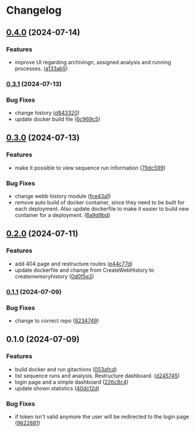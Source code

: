 # Changelog

## [0.4.0](https://www.github.com/clinical-genomics-uppsala/ductus_frontend_app/compare/v0.3.1...v0.4.0) (2024-07-14)


### Features

* improve UI regarding archivingn, assigned analysis and running processes. ([a133ab5](https://www.github.com/clinical-genomics-uppsala/ductus_frontend_app/commit/a133ab5faedfa9ff4410c9b4cb7d1f63b5b1fda2))

### [0.3.1](https://www.github.com/clinical-genomics-uppsala/ductus_frontend_app/compare/v0.3.0...v0.3.1) (2024-07-13)


### Bug Fixes

* change history ([d843320](https://www.github.com/clinical-genomics-uppsala/ductus_frontend_app/commit/d843320f00df9a887e4dd86b1744ca56a957f1f9))
* update docker build file ([6c969c5](https://www.github.com/clinical-genomics-uppsala/ductus_frontend_app/commit/6c969c55e458c5a956e62ec5d14b0d7452c1c4f7))

## [0.3.0](https://www.github.com/clinical-genomics-uppsala/ductus_frontend_app/compare/v0.2.0...v0.3.0) (2024-07-13)


### Features

* make it possible to view sequence run information ([79dc599](https://www.github.com/clinical-genomics-uppsala/ductus_frontend_app/commit/79dc599081103b273c946a9fbb17f92931e84fd8))


### Bug Fixes

* change webb history module ([fce43a1](https://www.github.com/clinical-genomics-uppsala/ductus_frontend_app/commit/fce43a13c84bacdde39f0543f1bbb03c02a6ead5))
* remove auto build of docker container, since they need to be built for each deployment. Also update dockerfile to make it easier to build new container for a deployment. ([6a9d9bd](https://www.github.com/clinical-genomics-uppsala/ductus_frontend_app/commit/6a9d9bd16e1c3cb11fb42412261bedf7ee9cbe01))

## [0.2.0](https://www.github.com/clinical-genomics-uppsala/ductus_frontend_app/compare/v0.1.1...v0.2.0) (2024-07-11)


### Features

* add 404 page and restructure routes ([e44c77d](https://www.github.com/clinical-genomics-uppsala/ductus_frontend_app/commit/e44c77d9d537e72544633e1f386b260c363d7e22))
* update dockerfile and change from CreateWebHistory to creatememoryhistory ([0d0f5e3](https://www.github.com/clinical-genomics-uppsala/ductus_frontend_app/commit/0d0f5e3e4e0eb5640eecc2a8a1facc68c3e4286c))

### [0.1.1](https://www.github.com/clinical-genomics-uppsala/ductus_frontend_app/compare/v0.1.0...v0.1.1) (2024-07-09)


### Bug Fixes

* change to correct repo ([9234749](https://www.github.com/clinical-genomics-uppsala/ductus_frontend_app/commit/9234749e40d82c3cf3150890323f8e67a5c6ecac))

## 0.1.0 (2024-07-09)


### Features

* build docker and run gitactions ([053afcd](https://www.github.com/clinical-genomics-uppsala/ductus_frontend_app/commit/053afcd98a1718f98b4457a557a0b94f3887e7b8))
* list sequence runs and analysis. Restructure dashboard. ([d245745](https://www.github.com/clinical-genomics-uppsala/ductus_frontend_app/commit/d24574593541c32e32ff14e1d2ada65e02be65c7))
* login page and a simple dashboard ([226c8c4](https://www.github.com/clinical-genomics-uppsala/ductus_frontend_app/commit/226c8c4979dd1073ad38779d3037ad7234c1e52c))
* update shown statistics ([40dc12d](https://www.github.com/clinical-genomics-uppsala/ductus_frontend_app/commit/40dc12d22b9ada873d94a7e5db3c2e1161861430))


### Bug Fixes

* if token isn't valid anymore the user will be redirected to the login page ([9622881](https://www.github.com/clinical-genomics-uppsala/ductus_frontend_app/commit/9622881ef1c441907f36da638087c2ad75fc0ff3))
